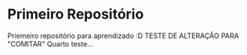 # Primeiro Repositório
Priemeiro repositório para aprendizado :D
TESTE DE ALTERAÇÃO PARA "COMITAR"
Quarto teste...

